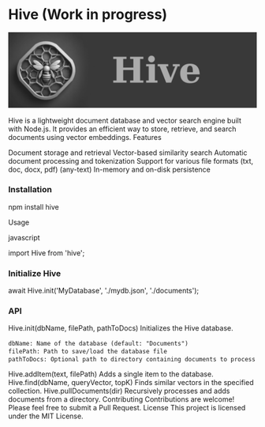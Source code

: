 # Hive (Work in progress)

![Hive](./img/hive.png)

Hive is a lightweight document database and vector search engine built with Node.js. It provides an efficient way to store, retrieve, and search documents using vector embeddings.
Features

Document storage and retrieval
Vector-based similarity search
Automatic document processing and tokenization
Support for various file formats (txt, doc, docx, pdf) (any-text)
In-memory and on-disk persistence

### Installation 

npm install hive

Usage

javascript

import Hive from 'hive';

### Initialize Hive 

await Hive.init('MyDatabase', './mydb.json', './documents');


### API 

Hive.init(dbName, filePath, pathToDocs)
Initializes the Hive database.

    dbName: Name of the database (default: "Documents")
    filePath: Path to save/load the database file
    pathToDocs: Optional path to directory containing documents to process

Hive.addItem(text, filePath)
Adds a single item to the database.
Hive.find(dbName, queryVector, topK)
Finds similar vectors in the specified collection.
Hive.pullDocuments(dir)
Recursively processes and adds documents from a directory.
Contributing
Contributions are welcome! Please feel free to submit a Pull Request.
License
This project is licensed under the MIT License.
